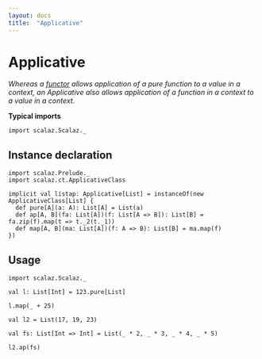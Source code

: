 ```yaml
---
layout: docs
title:  "Applicative"
---
```


# Applicative

*Whereas a [functor](./Functor.html) allows application of a pure function to a value in a context, an Applicative also allows application of a function in a context to a value in a context.*

**Typical imports**

```tut:silent
import scalaz.Scalaz._
```

## Instance declaration

```tut
import scalaz.Prelude._
import scalaz.ct.ApplicativeClass

implicit val listap: Applicative[List] = instanceOf(new ApplicativeClass[List] {
  def pure[A](a: A): List[A] = List(a)
  def ap[A, B](fa: List[A])(f: List[A => B]): List[B] = fa.zip(f).map(t => t._2(t._1))
  def map[A, B](ma: List[A])(f: A => B): List[B] = ma.map(f)
})
```

## Usage

```tut:reset
import scalaz.Scalaz._

val l: List[Int] = 123.pure[List]

l.map(_ + 25)

val l2 = List(17, 19, 23)

val fs: List[Int => Int] = List(_ * 2, _ * 3, _ * 4, _ * 5)

l2.ap(fs)
```

